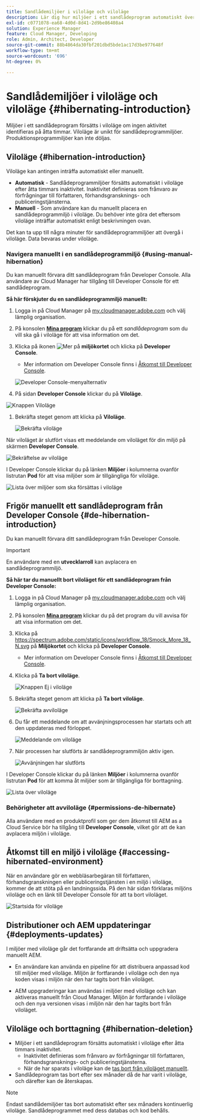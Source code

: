 ```yaml
---
title: Sandlådemiljöer i viloläge och viloläge
description: Lär dig hur miljöer i ett sandlådeprogram automatiskt övergår i viloläge och hur du kan avplacera dem i viloläge.
exl-id: c0771078-ea68-4d0d-8d41-2d9be86408a4
solution: Experience Manager
feature: Cloud Manager, Developing
role: Admin, Architect, Developer
source-git-commit: 88b4864da30fbf201dbd5bde1ac17d3be977648f
workflow-type: tm+mt
source-wordcount: '696'
ht-degree: 0%

---
```



# Sandlådemiljöer i viloläge och viloläge {#hibernating-introduction}

Miljöer i ett sandlådeprogram försätts i viloläge om ingen aktivitet identifieras på åtta timmar. Viloläge är unikt för sandlådeprogrammiljöer. Produktionsprogrammiljöer kan inte döljas.

## Viloläge {#hibernation-introduction}

Viloläge kan antingen inträffa automatiskt eller manuellt.

* **Automatisk** - Sandlådeprogrammiljöer försätts automatiskt i viloläge efter åtta timmars inaktivitet. Inaktivitet definieras som frånvaro av förfrågningar till författaren, förhandsgransknings- och publiceringstjänsterna.
* **Manuell** - Som användare kan du manuellt placera en sandlådeprogrammiljö i viloläge. Du behöver inte göra det eftersom viloläge inträffar automatiskt enligt beskrivningen ovan.

Det kan ta upp till några minuter för sandlådeprogrammiljöer att övergå i viloläge. Data bevaras under viloläge.

### Navigera manuellt i en sandlådeprogrammiljö {#using-manual-hibernation}

Du kan manuellt förvara ditt sandlådeprogram från Developer Console. Alla användare av Cloud Manager har tillgång till Developer Console för ett sandlådeprogram.

**Så här förskjuter du en sandlådeprogrammiljö manuellt:**

1. Logga in på Cloud Manager på [my.cloudmanager.adobe.com](https://my.cloudmanager.adobe.com/) och välj lämplig organisation.

1. På konsolen **[Mina program](/help/implementing/cloud-manager/navigation.md#my-programs)** klickar du på ett *sandlådeprogram* som du vill ska gå i viloläge för att visa information om det.

1. Klicka på ikonen ![Mer](https://spectrum.adobe.com/static/icons/workflow_18/Smock_More_18_N.svg) på **miljökortet** och klicka på **Developer Console**.

   * Mer information om Developer Console finns i [Åtkomst till Developer Console](/help/implementing/cloud-manager/manage-environments.md#accessing-developer-console).

   ![Developer Console-menyalternativ](/help/implementing/cloud-manager/assets/developer-console-menu-option.png)

1. På sidan **Developer Console** klickar du på **Viloläge**.

<!-- UPDATE THESE SCREENSHOTS WHEN NEW AEM DEVELOPER CONSOLE UI IS RELEASED. AS OF OCTOBER 14, 2024, NEW UI IS STILL IN BETA -->

![Knappen Viloläge](assets/hibernate-1.png)

1. Bekräfta steget genom att klicka på **Viloläge**.

   ![Bekräfta viloläge](assets/hibernate-2.png)

När viloläget är slutfört visas ett meddelande om viloläget för din miljö på skärmen **Developer Console**.

![Bekräftelse av viloläge](assets/hibernate-4.png)

I Developer Console klickar du på länken **Miljöer** i kolumnerna ovanför listrutan **Pod** för att visa miljöer som är tillgängliga för viloläge.

![Lista över miljöer som ska försättas i viloläge](assets/hibernate-1b.png)

## Frigör manuellt ett sandlådeprogram från Developer Console {#de-hibernation-introduction}

Du kan manuellt förvara ditt sandlådeprogram från Developer Console.

>[!IMPORTANT]
>
>En användare med en **utvecklarroll** kan avplacera en sandlådeprogrammiljö.

**Så här tar du manuellt bort viloläget för ett sandlådeprogram från Developer Console:**

1. Logga in på Cloud Manager på [my.cloudmanager.adobe.com](https://my.cloudmanager.adobe.com/) och välj lämplig organisation.

1. På konsolen **[Mina program](/help/implementing/cloud-manager/navigation.md#my-programs)** klickar du på det program du vill avvisa för att visa information om det.

1. Klicka på https://spectrum.adobe.com/static/icons/workflow_18/Smock_More_18_N.svg på **Miljökortet** och klicka på **Developer Console**.

   * Mer information om Developer Console finns i [Åtkomst till Developer Console](/help/implementing/cloud-manager/manage-environments.md#accessing-developer-console).

1. Klicka på **Ta bort viloläge**.

   ![Knappen Ej i viloläge](assets/de-hibernation-img1.png)

1. Bekräfta steget genom att klicka på **Ta bort viloläge**.

   ![Bekräfta avviloläge](assets/de-hibernation-img2.png)

1. Du får ett meddelande om att avvänjningsprocessen har startats och att den uppdateras med förloppet.

   ![Meddelande om viloläge](assets/de-hibernation-img3.png)

1. När processen har slutförts är sandlådeprogrammiljön aktiv igen.

   ![Avvänjningen har slutförts](assets/de-hibernation-img4.png)

I Developer Console klickar du på länken **Miljöer** i kolumnerna ovanför listrutan **Pod** för att komma åt miljöer som är tillgängliga för borttagning.

![Lista över viloläge](assets/de-hibernate-1b.png)

### Behörigheter att avviloläge {#permissions-de-hibernate}

Alla användare med en produktprofil som ger dem åtkomst till AEM as a Cloud Service bör ha tillgång till **Developer Console**, vilket gör att de kan avplacera miljön i viloläge.

## Åtkomst till en miljö i viloläge {#accessing-hibernated-environment}

När en användare gör en webbläsarbegäran till författaren, förhandsgranskningen eller publiceringstjänsten i en miljö i viloläge, kommer de att stöta på en landningssida. På den här sidan förklaras miljöns viloläge och en länk till Developer Console för att ta bort viloläget.

![Startsida för viloläge](assets/de-hibernation-img5.png)

## Distributioner och AEM uppdateringar {#deployments-updates}

I miljöer med viloläge går det fortfarande att driftsätta och uppgradera manuellt AEM.

* En användare kan använda en pipeline för att distribuera anpassad kod till miljöer med viloläge. Miljön är fortfarande i viloläge och den nya koden visas i miljön när den har tagits bort från viloläget.

* AEM uppgraderingar kan användas i miljöer med viloläge och kan aktiveras manuellt från Cloud Manager. Miljön är fortfarande i viloläge och den nya versionen visas i miljön när den har tagits bort från viloläget.

## Viloläge och borttagning {#hibernation-deletion}

* Miljöer i ett sandlådeprogram försätts automatiskt i viloläge efter åtta timmars inaktivitet.
   * Inaktivitet definieras som frånvaro av förfrågningar till författaren, förhandsgransknings- och publiceringstjänsterna.
   * När de har sparats i viloläge kan de [tas bort från viloläget manuellt](#de-hibernation-introduction).
* Sandlådeprogram tas bort efter sex månader då de har varit i viloläge, och därefter kan de återskapas.

>[!NOTE]
>
>Endast sandlådemiljöer tas bort automatiskt efter sex månaders kontinuerlig viloläge. Sandlådeprogrammet med dess databas och kod behålls.
